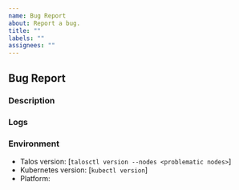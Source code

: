 ```yaml
---
name: Bug Report
about: Report a bug.
title: ""
labels: ""
assignees: ""
---
```


## Bug Report

### Description

### Logs

### Environment

- Talos version: [`talosctl version --nodes <problematic nodes>`]
- Kubernetes version: [`kubectl version`]
- Platform:
